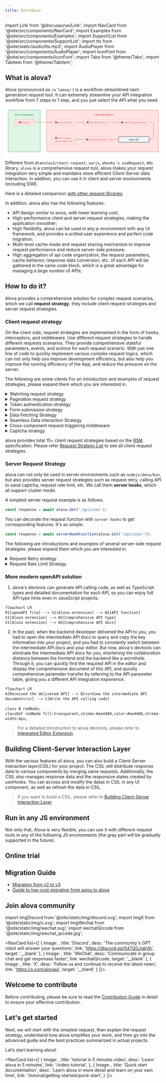 ```yaml
---
title: Introduce
---
```


import Link from '@docusaurus/Link';
import NavCard from '@site/src/components/NavCard';
import Examples from '@site/src/components/Examples';
import SupportList from '@site/src/components/SupportList';
import tts from '@site/static/audio/tts.mp3';
import AudioPlayer from '@site/src/components/AudioPlayer';
import IconFont from '@site/src/components/IconFont';
import Tabs from '@theme/Tabs';
import TabItem from '@theme/TabItem';

## What is alova?

Alova (pronounced as `/əˈləʊva/` <AudioPlayer src={tts} />) is a workflow-streamlined next-generation request tool. It can extremely streamline your API integration workflow from 7 steps to 1 step, and you just select the API what you need.

![](/img/overview_flow_en.png)

Different from `@tanstack/react-request`, `swrjs`, `ahooks's useRequest`, etc. library, `alova` is a comprehensive request tool, alova makes your request integration very simple and maintains more efficient Client-Server data interaction. In addition, you can use it in client and server environments (including SSR).

Here is a detailed comparison [with other request libraries](/about/comparison).

In addition, alova also has the following features:

- API design similar to axios, with lower learning cost;
- High-performance client and server request strategies, making the application smoother;
- High flexibility, alova can be used in any js environment with any UI framework, and provides a unified user experience and perfect code migration;
- Multi-level cache mode and request sharing mechanism to improve request performance and reduce server-side pressure;
- High aggregation of api code organization, the request parameters, cache behavior, response data conversion, etc. of each API will be gathered in the same code block, which is a great advantage for managing a large number of APIs;

## How to do it?

Alova provides a comprehensive solution for complex request scenarios, which we call **request strategy**. they include client request strategies and server request strategies.

### Client request strategy

On the client side, request strategies are implemented in the form of hooks, interceptors, and middleware. Use different request strategies to handle different requests scenarios. They provide comprehensive stateful parameters, events, and actions for each request scenario. With just one line of code to quickly implement various complex request logics, which can not only help you improve development efficiency, but also help you improve the running efficiency of the App, and reduce the pressure on the server.

The following are some clients For an introduction and examples of request strategies, please expand them which you are interested in.

<details>
<summary>Watching request strategy</summary>

The Watching request strategy is used in scenarios where re-requests are made as data changes, such as fuzzy search, tab bar switching, etc.

```javascript
const {
  // Responsive states
  loading,
  error,
  data,

  // Events
  onSuccess,
  onError,
  onComplete,

  // actions
  send,
  update

  // ...
} = useWatcher(
  () =>
    alova.Get('/api/user', {
      params: {
        type: activeTab
      }
    }),
  [activeTab]
);
```

See [Watcher Request Strategy](/tutorial/client/strategy/use-watcher) for details.

</details>

<details>
<summary>Pagination request strategy</summary>

The pagination request strategy helps you quickly implement comprehensive paging data request scenarios, including page turning, conditional query, pre-fetching of next page data, insert/replac/remov data items, refresh and reset list.

```javascript
const {
  // Responsive states
  loading,
  error,
  data,
  page,
  pageSize,
  total,

  // Events
  onSuccess,
  onFetchSuccess,
  onError,
  onFetchError,

  // Actions
  refresh,
  insert,
  replace,
  remove,
  reload,
  send,
  abort,
  update

  // ...
} = usePagination(
  (page, size) =>
    alova.Get('/api/user/list', {
      params: { page, size }
    }),
  {
    preloadNextPage: true,
    watchingStates: [username, sex],
    debounce: 500
  }
);
```

See [Pagination Request Strategy](/tutorial/client/strategy/use-pagination) for details.

</details>

<details>
<summary>Token authentication strategy</summary>

Token authentication strategy provides global interceptors that can help you maintain all the codes of token authentication, including login, logout, token attachment, token refresh, etc., and supports seamless token refresh.

```javascript
const { onAuthRequired, onResponseRefreshToken } = createServerTokenAuthentication({
  refreshTokenOnError: {
    isExpired: res => res.status === 401,
    refrshTokenOnError: async () => {
      const { token, refresh_token } = await refreshToken();
      localStorage.setItem('token', token);
      localStorage.setItem('refresh_token', refresh_token);
    }
  }
});
const alovaInstance = createAlova({
  beforeRequest: onAuthRequired(),
  responded: onResponseRefreshToken()
});
```

See [Token Authentication Interceptor](/tutorial/client/strategy/token-authentication) for details.

</details>

<details>
<summary>Form submission strategy</summary>

Through the form submission strategy, you can quickly implement form drafts and multi-page (multi-step) forms. In addition, it also provides common functions such as form reset.

```javascript
const {
  // Responsive states
  loading: submiting,
  error,
  form,

  // Events
  onSuccess,
  onError,
  onComplete,

  // Actions
  send: submit,
  updateForm,
  abort

  // ...
} = useForm(formData => alova.Post('/user/profile', formData), {
  initialForm: {
    name: '',
    age: '',
    avatar: null
  },
  resetAfterSubmiting: true,
  store: true
});
```

See [Form Submission Strategy](/tutorial/client/strategy/use-form) for details.

</details>

<details>
<summary>Data Fetching Strategy</summary>

By fetching necessary data in advance, users no longer need to wait for the data to load, thus improving the user experience.

```javascript
const {
  // Response states
  loading,
  error,

  // Events
  onSuccess,
  onError,
  onComplete,

  // actions
  fetch,
  update,
  abort

  // ...
} = useFetcher();

const handleItemClick = itemId => {
  fetch(
    alova.Get('/ api/user/detail', {
      params: {
        id: itemId
      }
    })
  );
};
```

See [Data Fetching Strategy](/tutorial/client/strategy/use-fetcher) for details.

</details>

<details>
<summary>Seamless Data interaction Strategy</summary>

Seamless data interaction means that when users interact with an application, relevant content can be displayed immediately without waiting, or the results of operations can be displayed without waiting when submitting information, just like interacting with local data. This greatly improves the smoothness of the application and prevents users from noticing the lag caused by data transmission.

```javascript
const {
  // Responsive states
  data,
  loading,
  error,

  // Events
  onSuccess,
  onError,
  onComplete,
  onBeforePushQueue,
  onPushedQueue,
  onFallback,

  // Actions
  send: submit,
  abort,
  update

  // ...
} = useSQRequest(() => alova.Get('/api/todo/add'), {
  behavior: 'silent',
  queue: 'queue-demo',
  silentDefaultResponse: () => {
    return {
      id: '--'
    };
  }
});
```

See [Seamless Data Interaction](/tutorial/client/strategy/seamless-data-interaction) for details.

</details>

<details>
<summary>Cross-component request triggering middleware</summary>

Cross-component request triggering middleware can help you eliminate the limitations of component levels and quickly trigger any request actions in any component.

<Tabs className="file-tabs">
<TabItem value="1" label="ComponentA">

```javascript
useRequest(alova.Get('/api/todo/list'), {
  // ...
  middleware: actionDelegationMiddleware('action:todoList')
});
```

</TabItem>
<TabItem value="2" label="ComponentB">

```javascript
accessAction('action:todoList', delegatedActions => {
  delegatedActions.send();
  delegatedActions.abort();
});
```

</TabItem>
</Tabs>

See [Cross-component request trigger](/tutorial/client/strategy/action-delegation-middleware) for details.

</details>

<details>
<summary>Captcha strategy</summary>

Quickly implement captcha sending.

```javascript
const mobile = ref('');
const {
  // Responsive states
  loading: sending,
  countdown,
  error,

  // Events
  onSuccess,
  onError,
  onComplete,

  // Actions
  send,
  abort,
  update

  // ...
} = useCaptcha(
  () =>
    alova.Post('/api/captcha', {
      mobile: mobile
    }),
  {
    initialCountdown: 60
  }
);
```

See [Verification code strategy](/tutorial/client/strategy/use-captcha) for details.

</details>

alova provides total 15+ client request strategies based on the [RSM](/about/RSM) specification. Please refer [Request Strategy List](/tutorial/client/strategy) to see all client request strategies.

### Server Request Strategy

alova can not only be used in server environments such as `nodejs/deno/bun`, but also provides server request strategies such as request retry, calling API to send captcha, request rate limit, etc. We call them **server hooks**, which all support cluster mode.

A simplest server request example is as follows:

```javascript
const response = await alova.Get('/api/user');
```

You can decorate the request function with `server hooks` to get corresponding features. It's so simple.

```javascript
const response = await serverHookFunction(alova.Get('/api/user'));
```

The following are introductions and examples of several server-side request strategies. please expand them which you are interested in.

<details>
<summary>Request Retry strategy</summary>

Retry the request if it fails.

```javascript
const response = await retry(alova.Get('/api/user'), {
  retry: 5
});
```

See [Request retry strategy](/tutorial/server/strategy/retry) for details.

</details>

<details>
<summary>Request Rate Limit Strategy</summary>

Limit the number of requests within a certain period of time, support cluster mode.

```javascript
const limit = createRateLimiter({
  points: 4,
  duration: 60 * 1000
});
const orderRes = await limit(alova.Get('/api/order'));
```

See [Request Rate Limit Strategy](/tutorial/server/strategy/rate-limit) for details.

</details>

### More modern openAPI solution

1. alova's devtools can generate API calling code, as well as TypeScript types and detailed documentation for each API, so you can enjoy full API type hints even in JavaScript projects.

```mermaid
flowchart LR
R1[openAPI file] --> S1[Alova extension] --> W1[API function]
S1[Alova extension] --> W2[Comprehensive API type]
S1[Alova extension] --> W3[Comprehensive API docs]
```

2. In the past, when the backend developer delivered the API to you, you had to open the intermediate API docs to query and copy the key information into your project, and you had to constantly switch between the intermediate API docs and your editor. But now, alova's devtools can eliminate the intermediate API docs for you, shortening the collaboration distance between the frontend and the backend like a wormhole. Through it, you can quickly find the required API in the editor and display the comprehensive document of this API, and quickly comprehensive parameter transfer by referring to the API parameter table, giving you a different API integration experience.

```mermaid
flowchart LR
A[Received the delivered API] --> B[<s>View the intermediate API document</s>] --> C[Write the API calling code]

class B redNode;
classDef redNode fill:transparent,stroke:#ee4400,color:#ee4400,stroke-width:4px;
```

> For a detailed introduction to alova devtools, please refer to [Integrated Editor Extension](/tutorial/getting-started/extension-integration).

## Building Client-Server Interaction Layer

With the various features of alova, you can also build a Client-Server interaction layer(CSIL) for your project. The CSIL will distribute response data to various components by merging same requests. Additionally, the CSIL also manages response data and the responsive states created by useHooks. You can access and modify the datas in CSIL in any UI component, as well as refresh the data in CSIL.

> If you want to build a CSIL, please refer to [Building Client-Server Interaction Layer](/tutorial/project/best-practice/csil)

## Run in any JS environment

Not only that, Alova is very flexible, you can use it with different request tools in any of the following JS environments (the gray part will be gradually supported in the future).

<SupportList showStatus></SupportList>

## Online trial

<Examples />

## Migration Guide

- [Migration from v2 to v3](/tutorial/project/migration/v2-to-v3)
- [Guide to low-cost migration from axios to alova](/tutorial/project/migration/from-axios)

## Join alova community

import ImgDiscord from '@site/static/img/discord.svg';
import ImgX from '@site/static/img/x.svg';
import ImgWechat from '@site/static/img/wechat.svg';
import wechatQrcode from '@site/static/img/wechat_qrcode.jpg';

<NavCard list={[
{
Image: <ImgDiscord />,
title: 'Discord',
desc: 'The community\'s GPT robot will answer your questions',
link: 'https://discord.gg/S47QGJgkVb',
target: '__blank'
},
{
Image: <ImgWechat />,
title: 'WeChat',
desc: 'Communicate in group chat and get responses faster',
link: wechatQrcode,
target: '__blank'
},
{
Image: <ImgX />,
title: 'X',
desc: 'Follow us and continue to receive the latest news',
link: 'https://x.com/alovajs',
target: '__blank'
}
]}></NavCard>

## Welcome to contribute

Before contributing, please be sure to read the [Contribution Guide](/contributing/overview) in detail to ensure your effective contribution.

## Let's get started

Next, we will start with the simplest request, then explain the request strategy, understand how alova simplifies your work, and then go into the advanced guide and the best practices summarized in actual projects.

Let’s start learning alova!

<NavCard list={[
{
Image: <IconFont name="shipin" />,
title: 'tutorial in 5 minutes video',
desc: 'Learn alova in 5 minutes',
link: '/video-tutorial',
},
{
Image: <IconFont name="wenjian" />,
title: 'Quick start documentation',
desc: 'Learn alova in more detail and learn on your own time',
link: '/tutorial/getting-started/quick-start',
}
]}></NavCard>

